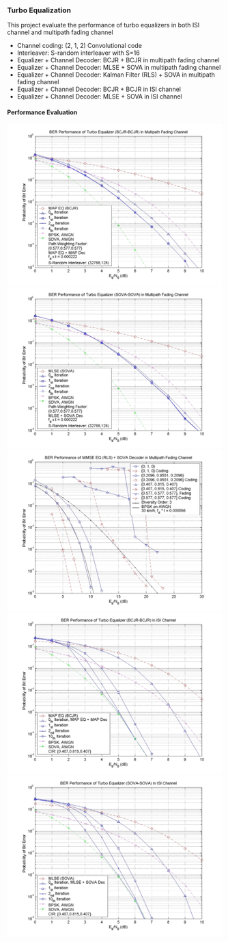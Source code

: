 ### Turbo Equalization

This project evaluate the performance of turbo equalizers in both ISI channel and multipath fading channel

* Channel coding: (2, 1, 2) Convolutional code
* Interleaver: S-random interleaver with S=16
* Equalizer + Channel Decoder: BCJR + BCJR in multipath fading channel
* Equalizer + Channel Decoder: MLSE + SOVA in multipath fading channel
* Equalizer + Channel Decoder: Kalman Filter (RLS) + SOVA in multipath fading channel
* Equalizer + Channel Decoder: BCJR + BCJR in ISI channel
* Equalizer + Channel Decoder: MLSE + SOVA in ISI channel

#### Performance Evaluation

![BCJR + BCJR in fading channel](images/TEQ_MAPEQ_MAP_dec_fading.jpg)
![MLSE + SOVA in fading channel](images/TEQ_MLSE_SOVA_dec_fading.jpg)
![Kalman Filter (RLS) + SOVA](images/MMSEQ+SOVA.jpg)
![BCJR + BCJR in ISI channel](images/TEQ_MAPEQ_MAP_dec.jpg)
![MLSE + SOVA in ISI channel](images/TEQ_MLSE_SOVA_dec.jpg)
